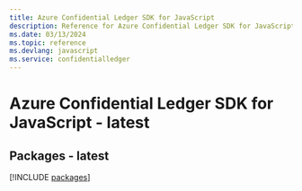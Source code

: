 ```yaml
---
title: Azure Confidential Ledger SDK for JavaScript
description: Reference for Azure Confidential Ledger SDK for JavaScript
ms.date: 03/13/2024
ms.topic: reference
ms.devlang: javascript
ms.service: confidentialledger
---
```

# Azure Confidential Ledger SDK for JavaScript - latest
## Packages - latest
[!INCLUDE [packages](confidential-ledger-index.md)]